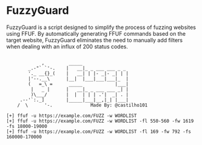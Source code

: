 # FuzzyGuard

FuzzyGuard is a script designed to simplify the process of fuzzing websites using FFUF. By automatically generating FFUF commands based on the target website, FuzzyGuard eliminates the need to manually add filters when dealing with an influx of 200 status codes.

```

             ,         _____
        _.-"` `'-.    |   __|_ _ ___ ___ _ _
        '._ __{}_(    |   __| | |- _|- _| | |
        |'--.__\      |__|  |___|___|___|_  |
        (   =_\ =      _____            |___|
         |   _ |      |   __|_ _ ___ ___ _| |
         )\___/       |  |  | | | .'|  _| . |
     .--'`:._]        |_____|___|__,|_| |___|
    /  \      '-.              Made By: @castilho101

[+] ffuf -u https://example.com/FUZZ -w WORDLIST
[+] ffuf -u https://example.com/FUZZ -w WORDLIST -fl 550-560 -fw 1619 -fs 18000-19000
[+] ffuf -u https://example.com/FUZZ -w WORDLIST -fl 169 -fw 792 -fs 160000-170000
```
